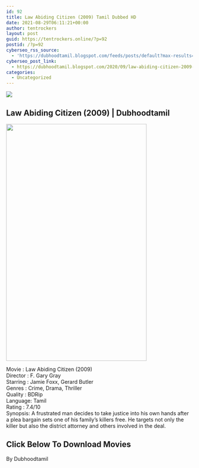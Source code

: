 ```yaml
---
id: 92
title: Law Abiding Citizen (2009) Tamil Dubbed HD
date: 2021-08-29T06:11:21+00:00
author: tentrockers
layout: post
guid: https://tentrockers.online/?p=92
postid: /?p=92
cyberseo_rss_source:
  - 'https://dubhoodtamil.blogspot.com/feeds/posts/default?max-results=150&start-index=151'
cyberseo_post_link:
  - https://dubhoodtamil.blogspot.com/2020/09/law-abiding-citizen-2009-tamil-dubbed-hd.html
categories:
  - Uncategorized
---
```

<div class="media_block">
  <img src="https://1.bp.blogspot.com/-X_kKaKFrWHU/X08H5vovkgI/AAAAAAAACRo/H7-bkKiSSPocsC8lz_dEXo71rdaTjYQxQCNcBGAsYHQ/s72-c/MV5BMTMyODY1NTg1N15BMl5BanBnXkFtZTcwMTUyODI4Mg%2540%2540._V1_.jpg" class="media_thumbnail" />
</div>

<div dir="ltr" trbidi="on" readability="13.244701348748">
  <h2>
    Law Abiding Citizen (2009) | Dubhoodtamil
  </h2>
  
  <div class="separator">
    <a href="https://1.bp.blogspot.com/-X_kKaKFrWHU/X08H5vovkgI/AAAAAAAACRo/H7-bkKiSSPocsC8lz_dEXo71rdaTjYQxQCNcBGAsYHQ/s1600/MV5BMTMyODY1NTg1N15BMl5BanBnXkFtZTcwMTUyODI4Mg%2540%2540._V1_.jpg" imageanchor="1"><img loading="lazy" border="0" data-original-height="1436" data-original-width="859" height="640" src="https://1.bp.blogspot.com/-X_kKaKFrWHU/X08H5vovkgI/AAAAAAAACRo/H7-bkKiSSPocsC8lz_dEXo71rdaTjYQxQCNcBGAsYHQ/s640/MV5BMTMyODY1NTg1N15BMl5BanBnXkFtZTcwMTUyODI4Mg%2540%2540._V1_.jpg" width="379" /></a>
  </div>
  
  <p>
    Movie<span> </span>:<span> </span>Law Abiding Citizen (2009)<br />Director<span> </span>:<span> </span>F. Gary Gray<br />Starring<span> </span>:<span> </span>Jamie Foxx, Gerard Butler<br />Genres<span> </span>:<span> </span>Crime, Drama, Thriller<br />Quality<span> </span>:<span> </span>BDRip<br />Language:<span> </span>Tamil<br />Rating<span> </span>:<span> </span>7.4/10<br />Synopsis: A frustrated man decides to take justice into his own hands after a plea bargain sets one of his family&#8217;s killers free. He targets not only the killer but also the district attorney and others involved in the deal.
  </p>
  
  <h2>
    <span><b>Click Below To Download Movies</b></span>
  </h2>
  
  <p>
    <span>By Dubhoodtamil</span>
  </p>
</div>